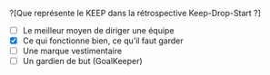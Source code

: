?[Que représente le KEEP dans la rétrospective Keep-Drop-Start ?]
-[ ] Le meilleur moyen de diriger une équipe 
-[X] Ce qui fonctionne bien, ce qu’il faut garder
-[ ] Une marque vestimentaire
-[ ] Un gardien de but (GoalKeeper)
